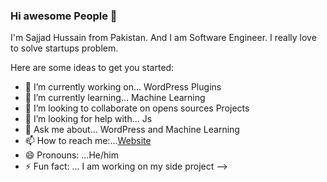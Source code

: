 ### Hi awesome People 👋

I'm Sajjad Hussain from Pakistan. And I am Software Engineer. I really love to solve startups problem. 



Here are some ideas to get you started:

- 🔭 I’m currently working on... WordPress Plugins
- 🌱 I’m currently learning... Machine Learning
- 👯 I’m looking to collaborate on opens sources Projects
- 🤔 I’m looking for help with... Js
- 💬 Ask me about... WordPress and Machine Learning
- 📫 How to reach me:...[Website](https:wwww.sajjadhussain.com)
- 😄 Pronouns: ...He/him
- ⚡ Fun fact: ... I am working on my side project
-->
